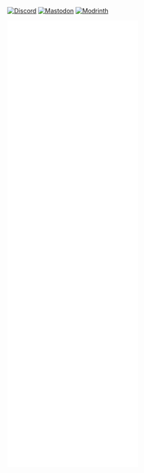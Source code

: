 [<img alt="Discord" height="56" src="https://cdn.jsdelivr.net/npm/@intergrav/devins-badges@3/assets/cozy-minimal/social/discord-plural_vector.svg">](https://discord.com/users/404300687711797248)
[<img alt="Mastodon" height="56" src="https://cdn.jsdelivr.net/npm/@intergrav/devins-badges@3/assets/cozy-minimal/social/mastodon-plural_vector.svg">](https://mas.to/@naturecodevoid)
[<img alt="Modrinth" height="56" src="https://cdn.jsdelivr.net/npm/@intergrav/devins-badges@3/assets/cozy-minimal/available/modrinth_vector.svg">](https://modrinth.com/user/naturecodevoid)

![Metrics](./github-metrics.svg)
